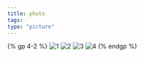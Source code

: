 ```yaml
---
title: photo
tags:
type: "picture"
---
```

{% gp 4-2 %}
![1](http://ofky2n3dd.bkt.clouddn.com/IMG_0537.JPG)
![2](http://ofky2n3dd.bkt.clouddn.com/IMG_0414.jpg)
![3](http://ofky2n3dd.bkt.clouddn.com/IMG_0539.JPG)
![4](http://ofky2n3dd.bkt.clouddn.com/IMG_0421.jpg)
{% endgp %}
